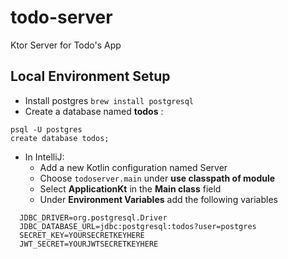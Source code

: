 # todo-server
Ktor Server for Todo's App

## Local Environment Setup
- Install postgres `brew install postgresql` 
- Create a database named **todos** :

```
psql -U postgres
create database todos;
```

- In IntelliJ: 
  - Add a new Kotlin configuration named Server
  - Choose `todoserver.main` under **use classpath of module**
  - Select **ApplicationKt** in the **Main class** field
  - Under **Environment Variables** add the following variables

```
  JDBC_DRIVER=org.postgresql.Driver
  JDBC_DATABASE_URL=jdbc:postgresql:todos?user=postgres
  SECRET_KEY=YOURSECRETKEYHERE
  JWT_SECRET=YOURJWTSECRETKEYHERE
```


